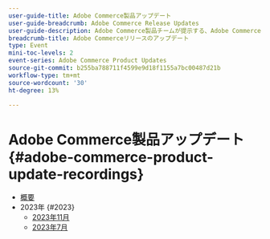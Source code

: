 ```yaml
---
user-guide-title: Adobe Commerce製品アップデート
user-guide-breadcrumb: Adobe Commerce Release Updates
user-guide-description: Adobe Commerce製品チームが提示する、Adobe Commerceの最新の製品イノベーションです。
breadcrumb-title: Adobe Commerceリリースのアップデート
type: Event
mini-toc-levels: 2
event-series: Adobe Commerce Product Updates
source-git-commit: b255ba788711f4599e9d18f1155a7bc00487d21b
workflow-type: tm+mt
source-wordcount: '30'
ht-degree: 13%

---
```



# Adobe Commerce製品アップデート {#adobe-commerce-product-update-recordings}

+ [概要](overview.md)
+ 2023年 {#2023}
   + [2023年11月](2023/nov2023.md)
   + [2023年7月](2023/july2023.md)

